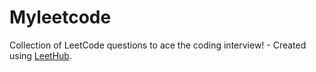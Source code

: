 # Myleetcode
Collection of LeetCode questions to ace the coding interview! - Created using [LeetHub](https://github.com/QasimWani/LeetHub).
